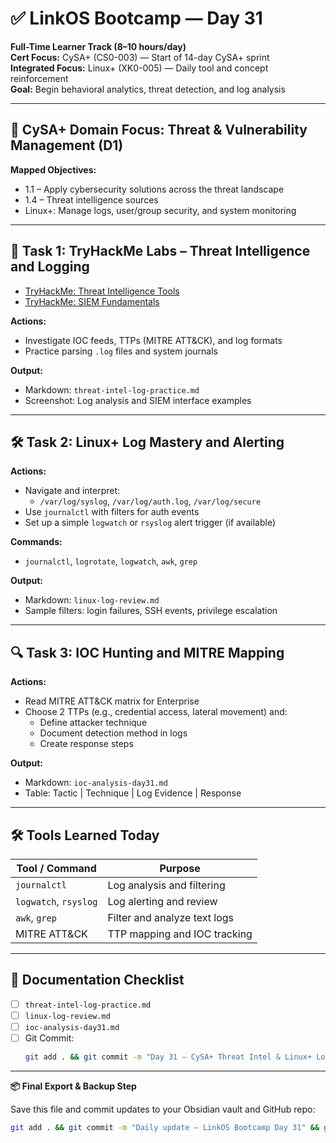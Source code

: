 # ✅ LinkOS Bootcamp — Day 31

**Full-Time Learner Track (8–10 hours/day)**  
**Cert Focus:** CySA+ (CS0-003) — Start of 14-day CySA+ sprint  
**Integrated Focus:** Linux+ (XK0-005) — Daily tool and concept reinforcement  
**Goal:** Begin behavioral analytics, threat detection, and log analysis

---

## 🧠 CySA+ Domain Focus: Threat & Vulnerability Management (D1)

**Mapped Objectives:**  
- 1.1 – Apply cybersecurity solutions across the threat landscape  
- 1.4 – Threat intelligence sources  
- Linux+: Manage logs, user/group security, and system monitoring

---

## 🧪 Task 1: TryHackMe Labs – Threat Intelligence and Logging

- [TryHackMe: Threat Intelligence Tools](https://tryhackme.com/room/threatinteltools)  
- [TryHackMe: SIEM Fundamentals](https://tryhackme.com/room/siemfundamentals)

**Actions:**  
- Investigate IOC feeds, TTPs (MITRE ATT&CK), and log formats  
- Practice parsing `.log` files and system journals

**Output:**  
- Markdown: `threat-intel-log-practice.md`  
- Screenshot: Log analysis and SIEM interface examples

---

## 🛠️ Task 2: Linux+ Log Mastery and Alerting

**Actions:**  
- Navigate and interpret:
  - `/var/log/syslog`, `/var/log/auth.log`, `/var/log/secure`
- Use `journalctl` with filters for auth events  
- Set up a simple `logwatch` or `rsyslog` alert trigger (if available)

**Commands:**  
- `journalctl`, `logrotate`, `logwatch`, `awk`, `grep`

**Output:**  
- Markdown: `linux-log-review.md`  
- Sample filters: login failures, SSH events, privilege escalation

---

## 🔍 Task 3: IOC Hunting and MITRE Mapping

**Actions:**  
- Read MITRE ATT&CK matrix for Enterprise  
- Choose 2 TTPs (e.g., credential access, lateral movement) and:
  - Define attacker technique  
  - Document detection method in logs  
  - Create response steps

**Output:**  
- Markdown: `ioc-analysis-day31.md`  
- Table: Tactic | Technique | Log Evidence | Response

---

## 🛠️ Tools Learned Today

| Tool / Command    | Purpose                                       |
|-------------------|-----------------------------------------------|
| `journalctl`      | Log analysis and filtering                    |
| `logwatch`, `rsyslog` | Log alerting and review                   |
| `awk`, `grep`     | Filter and analyze text logs                  |
| MITRE ATT&CK      | TTP mapping and IOC tracking                  |

---

## 📁 Documentation Checklist

- [ ] `threat-intel-log-practice.md`  
- [ ] `linux-log-review.md`  
- [ ] `ioc-analysis-day31.md`  
- [ ] Git Commit:
  ```bash
  git add . && git commit -m "Day 31 – CySA+ Threat Intel & Linux+ Log Analysis" && git push origin main
  ```

---

**📦 Final Export & Backup Step**

Save this file and commit updates to your Obsidian vault and GitHub repo:

```bash
git add . && git commit -m "Daily update – LinkOS Bootcamp Day 31" && git push origin main
```
